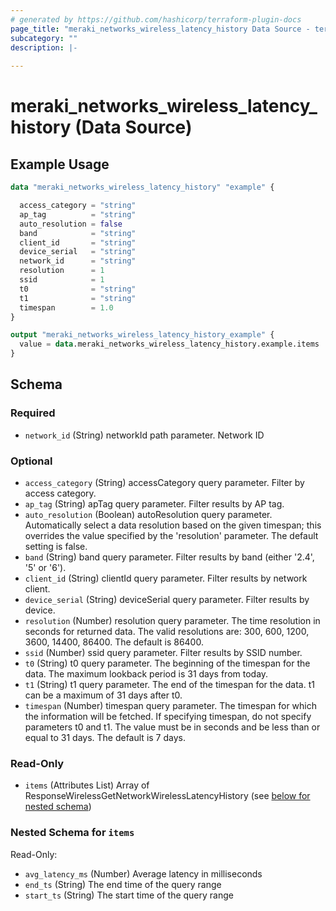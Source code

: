 ```yaml
---
# generated by https://github.com/hashicorp/terraform-plugin-docs
page_title: "meraki_networks_wireless_latency_history Data Source - terraform-provider-meraki"
subcategory: ""
description: |-
  
---
```


# meraki_networks_wireless_latency_history (Data Source)



## Example Usage

```terraform
data "meraki_networks_wireless_latency_history" "example" {

  access_category = "string"
  ap_tag          = "string"
  auto_resolution = false
  band            = "string"
  client_id       = "string"
  device_serial   = "string"
  network_id      = "string"
  resolution      = 1
  ssid            = 1
  t0              = "string"
  t1              = "string"
  timespan        = 1.0
}

output "meraki_networks_wireless_latency_history_example" {
  value = data.meraki_networks_wireless_latency_history.example.items
}
```

<!-- schema generated by tfplugindocs -->
## Schema

### Required

- `network_id` (String) networkId path parameter. Network ID

### Optional

- `access_category` (String) accessCategory query parameter. Filter by access category.
- `ap_tag` (String) apTag query parameter. Filter results by AP tag.
- `auto_resolution` (Boolean) autoResolution query parameter. Automatically select a data resolution based on the given timespan; this overrides the value specified by the 'resolution' parameter. The default setting is false.
- `band` (String) band query parameter. Filter results by band (either '2.4', '5' or '6').
- `client_id` (String) clientId query parameter. Filter results by network client.
- `device_serial` (String) deviceSerial query parameter. Filter results by device.
- `resolution` (Number) resolution query parameter. The time resolution in seconds for returned data. The valid resolutions are: 300, 600, 1200, 3600, 14400, 86400. The default is 86400.
- `ssid` (Number) ssid query parameter. Filter results by SSID number.
- `t0` (String) t0 query parameter. The beginning of the timespan for the data. The maximum lookback period is 31 days from today.
- `t1` (String) t1 query parameter. The end of the timespan for the data. t1 can be a maximum of 31 days after t0.
- `timespan` (Number) timespan query parameter. The timespan for which the information will be fetched. If specifying timespan, do not specify parameters t0 and t1. The value must be in seconds and be less than or equal to 31 days. The default is 7 days.

### Read-Only

- `items` (Attributes List) Array of ResponseWirelessGetNetworkWirelessLatencyHistory (see [below for nested schema](#nestedatt--items))

<a id="nestedatt--items"></a>
### Nested Schema for `items`

Read-Only:

- `avg_latency_ms` (Number) Average latency in milliseconds
- `end_ts` (String) The end time of the query range
- `start_ts` (String) The start time of the query range
